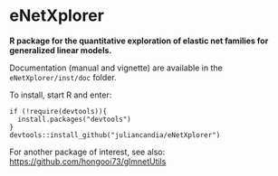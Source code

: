 # eNetXplorer
**R package for the quantitative exploration of elastic net families for generalized linear models.**

Documentation (manual and vignette) are available in the `eNetXplorer/inst/doc` folder. 

To install, start R and enter:
```
if (!require(devtools)){
  install.packages("devtools")
}
devtools::install_github("juliancandia/eNetXplorer")
```

For another package of interest, see also: https://github.com/hongooi73/glmnetUtils 
